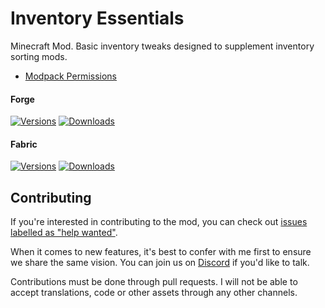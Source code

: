 # Inventory Essentials

Minecraft Mod. Basic inventory tweaks designed to supplement inventory sorting mods.

- [Modpack Permissions](https://mods.twelveiterations.com/permissions)

#### Forge

[![Versions](http://cf.way2muchnoise.eu/versions/368825_latest.svg)](https://www.curseforge.com/minecraft/mc-mods/inventory-essentials)
[![Downloads](http://cf.way2muchnoise.eu/full_368825_downloads.svg)](https://www.curseforge.com/minecraft/mc-mods/inventory-essentials)

#### Fabric

[![Versions](http://cf.way2muchnoise.eu/versions/547699_latest.svg)](https://www.curseforge.com/minecraft/mc-mods/inventory-essentials-fabric)
[![Downloads](http://cf.way2muchnoise.eu/full_547699_downloads.svg)](https://www.curseforge.com/minecraft/mc-mods/inventory-essentials-fabric)

## Contributing

If you're interested in contributing to the mod, you can check
out [issues labelled as "help wanted"](https://github.com/TwelveIterationMods/InventoryEssentials/issues?q=is%3Aopen+is%3Aissue+label%3A%22help+wanted%22). 

When it comes to new features, it's best to confer with me first to ensure we share the same vision. You can join us on [Discord](https://discord.gg/VAfZ2Nau6j) if you'd like to talk.

Contributions must be done through pull requests. I will not be able to accept translations, code or other assets through any other channels.
